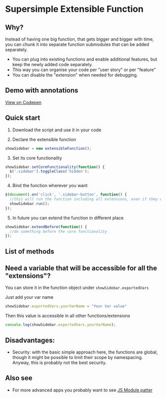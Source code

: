 # Supersimple Extensible Function

## Why?
Instead of having one big function, that gets bigger and bigger with time,
you can chunk it into separate function submodules that can be added separately.
* You can plug into existing functions and enable additional features, but keep the newly added code separately.
* This way you can organise your code per "user story" or per "feature"
* You can disable the "extension" when needed for debugging.

## Demo with annotations
[View on Codepen](http://codepen.io/maciejsawicki/pen/VmogqW)

## Quick start

1. Download the script and use it in your code

2. Declare the extensible function
```javascript
showSidebar = new extensibleFunction();
```

3. Set its core functionality
```javascript
showSidebar.setCoreFunctionality(function() {
  $('.sidebar').toggleClass('hidden');
});
```

4. Bind the function wherever you want
```javascript
$(document).on('click', '.sidebar-button', function() {
  //this will run the function including all extensions, even if they were added later
  showSidebar.run(); 
});
```

5. In future you can extend the function in different place
```javascript
showSidebar.extendBefore(function() {
  //do something before the core functionality
});
```

## List of methods

## Need a variable that will be accessible for all the "extensions"?
You can store it in the function object under ```showSidebar.exportedVars```

Just add your var name
```javascript
showSidebar.exportedVars.yourVarName = "Your Var value" 
```

Then this value is accessible in all other functions/extensions
```javascript
console.log(showSidebar.exportedVars.yourVarName);
```

## Disadvantages:
* Security: with the basic simple approach here, the functions are global, though it might be possible to limit their scope by namespacing. Anyway, this is probably not the best security.

## Also see
* For more advanced apps you probably want to see  [JS Module patter](https://toddmotto.com/mastering-the-module-pattern/)


